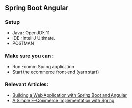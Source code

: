 ## Spring Boot Angular

### Setup

- Java : OpenJDK 11
- IDE : IntelliJ Ultimate.
- POSTMAN 

### Make sure you can :
- Run Ecomm Spring application
- Start the ecommerce front-end (yarn start)


### Relevant Articles:

- [Building a Web Application with Spring Boot and Angular](https://www.baeldung.com/spring-boot-angular-web)
- [A Simple E-Commerce Implementation with Spring](https://www.baeldung.com/spring-angular-ecommerce)

